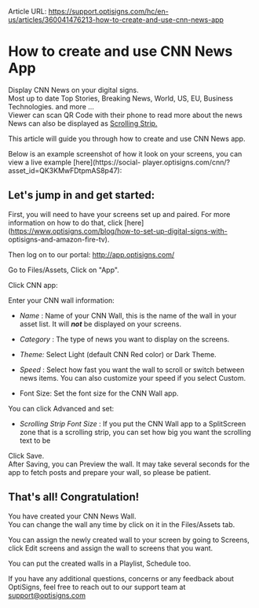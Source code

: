 Article URL: https://support.optisigns.com/hc/en-us/articles/360041476213-how-to-create-and-use-cnn-news-app

# How to create and use CNN News App

Display CNN News on your digital signs.  
Most up to date Top Stories, Breaking News, World, US, EU, Business
Technologies. and more ...  
Viewer can scan QR Code with their phone to read more about the news  
​News can also be displayed as [Scrolling
Strip.](https://support.optisigns.com/hc/en-us/articles/360026559613)

This article will guide you through how to create and use CNN News app.

Below is an example screenshot of how it look on your screens, you can view a
live example [here](https://social-
player.optisigns.com/cnn/?asset_id=QK3KMwFDtpmAS8p47):

## **Let's jump in and get started:**

First, you will need to have your screens set up and paired. For more
information on how to do that, click
[here](https://www.optisigns.com/blog/how-to-set-up-digital-signs-with-
optisigns-and-amazon-fire-tv).

Then log on to our portal: <http://app.optisigns.com/>

Go to Files/Assets, Click on "App".

Click CNN app:

Enter your CNN wall information:

  * _Name_ : Name of your CNN Wall, this is the name of the wall in your asset list. It will  _**not**_ be displayed on your screens.

  * _Category_ : The type of news you want to display on the screens.

  * _Theme:_ Select Light (default CNN Red color) or Dark Theme.
  * _Speed_ : Select how fast you want the wall to scroll or switch between news items. You can also customize your speed if you select Custom.

  * Font Size: Set the font size for the CNN Wall app.

You can click Advanced and set:

  * _Scrolling Strip Font Size_ : If you put the CNN Wall app to a SplitScreen zone that is a scrolling strip, you can set how big you want the scrolling text to be

Click Save.  
After Saving, you can Preview the wall. It may take several seconds for the
app to fetch posts and prepare your wall, so please be patient.  
  

## **That's all! Congratulation!**

You have created your CNN News Wall.  
You can change the wall any time by click on it in the Files/Assets tab.

You can assign the newly created wall to your screen by going to Screens,
click Edit screens and assign the wall to screens that you want.

You can put the created walls in a Playlist, Schedule too.

If you have any additional questions, concerns or any feedback about
OptiSigns, feel free to reach out to our support team at
[support@optisigns.com](mailto:support@optisigns.com)

